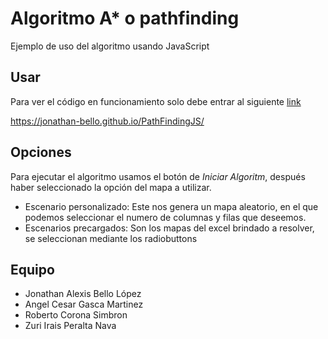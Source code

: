 # Algoritmo A* o pathfinding

Ejemplo de uso del algoritmo usando JavaScript

## Usar

Para ver el código en funcionamiento solo debe entrar al siguiente [link](https://jonathan-bello.github.io/PathFindingJS/)

<https://jonathan-bello.github.io/PathFindingJS/>

## Opciones

Para ejecutar el algoritmo usamos el botón de *Iniciar Algoritm*, después haber seleccionado la opción
del mapa a utilizar.

- Escenario personalizado: Este nos genera un mapa aleatorio, en el que podemos seleccionar el numero de columnas y filas que deseemos.
- Escenarios precargados: Son los mapas del excel brindado a resolver, se seleccionan mediante los radiobuttons

## Equipo

- Jonathan Alexis Bello López
- Angel Cesar Gasca Martinez
- Roberto Corona Simbron
- Zuri Irais Peralta Nava

